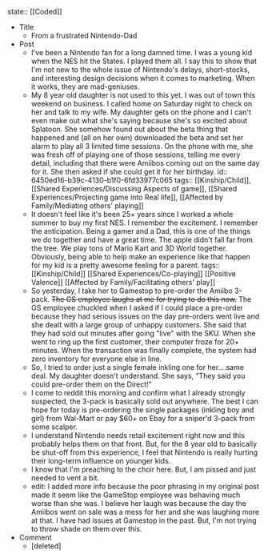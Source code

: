 state:: [[Coded]]

- Title
	- From a frustrated Nintendo-Dad
- Post
	- I've been a Nintendo fan for a long damned time. I was a young kid when the NES hit the States.  I played them all.  I say this to show that I'm not new to the whole issue of Nintendo's delays, short-stocks, and interesting design decisions when it comes to marketing.  When it works, they are mad-geniuses.
	- My 8 year old daughter is not used to this yet.  I was out of town this weekend on business.  I called home on Saturday night to check on her and talk to my wife.  My daughter gets on the phone and I can't even make out what she's saying because she's so excited about Splatoon.  She somehow found out about the beta thing that happened and (all on her own) downloaded the beta and set her alarm to play all 3 limited time sessions. On the phone with me, she was fresh off of playing one of those sessions, telling me every detail, including that there were Amiibos coming out on the same day for it.  She then asked if she could get it for her birthday.
	  id:: 6450ed16-b39c-4130-b1f0-6fd33977c065
	  tags:: [[Kinship/Child]], [[Shared Experiences/Discussing Aspects of game]], [[Shared Experiences/Projecting game into Real life]], [[Affected by Family/Mediating others' playing]]
	- It doesn't feel like it's been 25+ years since I worked a whole summer to buy my first NES. I remember the excitement.  I remember the anticipation.  Being a gamer and a Dad, this is one of the things we do together and have a great time.  The apple didn't fall far from the tree. We play tons of Mario Kart and 3D World together.  Obviously, being able to help make an experience like that happen for my kid is a pretty awesome feeling for a parent.
	  tags:: [[Kinship/Child]] [[Shared Experiences/Co-playing]] [[Positive Valence]] [[Affected by Family/Facilitating others' play]]
	- So yesterday, I take her to Gamestop to pre-order the Amiibo 3-pack.  ~~The GS employee laughs at me for trying to do this now.~~  The GS employee chuckled when I asked if I could place a pre-order because they had serious issues on the day pre-orders went live and she dealt with a large group of unhappy customers.  She said that they had sold out minutes after going "live" with the SKU.  When she went to ring up the first customer, their computer froze for 20+ minutes.  When the transaction was finally complete, the system had zero inventory for everyone else in line.
	- So, I tried to order just a single female inkling one for her....same deal.  My daughter doesn't understand.  She says, "They said you could pre-order them on the Direct!"
	- I come to reddit this morning and confirm what I already strongly suspected, the 3-pack is basically sold out anywhere.  The best I can hope for today is pre-ordering the single packages (inkling boy and girl) from Wal-Mart or pay $60+ on Ebay for a sniper'd 3-pack from some scalper.
	- I understand Nintendo needs retail excitement right now and this probably helps them on that front.  But, for the 8 year old to basically be shut-off from this experience, I feel that Nintendo is really hurting their long-term influence on younger kids.
	- I know that I'm preaching to the choir here.  But, I am pissed and just needed to vent a bit.
	- edit: I added more info because the poor phrasing in my original post made it seem like the GameStop employee was behaving much worse than she was.  I believe her laugh was because the day the Amiibos went on sale was a mess for her and she was laughing more at that.  I have had issues at Gamestop in the past.  But, I'm not trying to throw shade on them over this.
- Comment
	- [deleted]